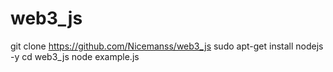 # web3_js

git clone https://github.com/Nicemanss/web3_js
sudo apt-get install nodejs -y
cd web3_js
node example.js
